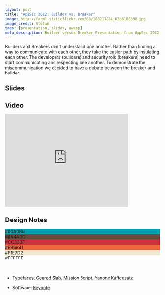 ```yaml
---
layout: post
title: "AppSec 2012: Builder vs. Breaker"
image: http://farm1.staticflickr.com/68/188217894_62b6108390.jpg
image_credit: Stefan
tags: [presentation, slides, owasp]
meta_description: Builder versus Breaker Presentation from AppSec 2012.
---
```

Builders and Breakers don't understand one another. Rather than finding a way to communicate with each other, they take the easier path by insulating each other. The developers (builders) and security folk (breakers) need to start communicating and respecting one another. To demonstrate the miscommunication we decided to have a debate between the breaker and builder.

## Slides
 
<script async class="speakerdeck-embed" data-id="508c069361e4780002031671" data-ratio="1.3333333333333333" src="//speakerdeck.com/assets/embed.js"></script>

## Video

<iframe src="http://player.vimeo.com/video/54121246" width="400" height="300" frameborder="0" webkitAllowFullScreen mozallowfullscreen allowFullScreen></iframe>

## Design Notes

<div class="talk-design">
	<div class="color">
		<div class="white" style="background-color: #00A0B0">#00A0B0</div>
		<div class="white" style="background-color: #6A4A3C">#6A4A3C</div>
		<div class="white" style="background-color: #CC333F">#CC333F</div>
		<div class="white" style="background-color: #EB6841">#EB6841</div>
		<div style="background-color: #F1E7D2">#F1E7D2</div>
		<div style="background-color: #FFFFFF">#FFFFFF</div>
		</div>
</div>
<br>
<br>

* Typefaces: [Geared Slab](http://www.losttype.com/font/?name=geared), [Mission Script](http://www.losttype.com/font/?name=mission_script), [Yanone Kaffeesatz](http://www.yanone.de/typedesign/kaffeesatz/)

* Software: [Keynote](http://www.apple.com/iwork/keynote/)
